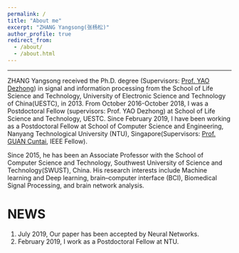 ```yaml
---
permalink: /
title: "About me"
excerpt: "ZHANG Yangsong(张杨松)"
author_profile: true
redirect_from: 
  - /about/
  - /about.html
---
```


------
ZHANG Yangsong received the Ph.D. degree (Supervisors: [Prof. YAO Dezhong](http://www.neuro.uestc.edu.cn/bci/member/yao/yao.html/)) in signal and information processing from the School of Life Science and Technology, University of Electronic Science and Technology of China(UESTC), in 2013. From October 2016-October 2018, I was a Postdoctoral Fellow (supervisors: Prof. YAO Dezhong) at School of Life Science and Technology, UESTC. Since February 2019, I have been working as a Postdoctoral Fellow at School of Computer Science and Engineering, Nanyang Technological University (NTU), Singapore(Supervisors: [Prof. GUAN Cuntai](https://www.ntu.edu.sg/home/ctguan/), IEEE Fellow).

Since 2015, he has been an Associate Professor with the School of Computer Science and Technology, Southwest University of Science and Technology(SWUST), China. His research interests include  Machine learning and Deep learning, brain–computer interface (BCI), Biomedical Signal Processing, and brain network analysis.
             


NEWS
======
1. July 2019, Our paper has been accepted by Neural Networks.
2. February 2019, I work as a Postdoctoral Fellow at NTU.


